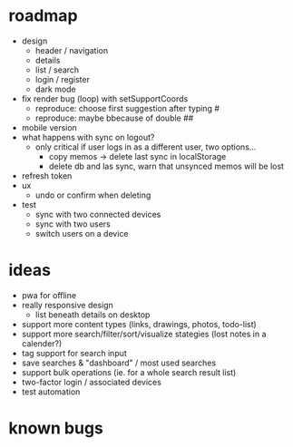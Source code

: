 # roadmap

- design
  - header / navigation
  - details
  - list / search
  - login / register
  - dark mode
- fix render bug (loop) with setSupportCoords
  - reproduce: choose first suggestion after typing #
  - reproduce: maybe bbecause of double ##
- mobile version
- what happens with sync on logout?
  - only critical if user logs in as a different user, two options...
    - copy memos -> delete last sync in localStorage
    - delete db and las sync, warn that unsynced memos will be lost
- refresh token
- ux
  - undo or confirm when deleting
- test
  - sync with two connected devices
  - sync with two users
  - switch users on a device

# ideas

- pwa for offline
- really responsive design
  - list beneath details on desktop
- support more content types (links, drawings, photos, todo-list)
- support more search/filter/sort/visualize stategies (lost notes in a calender?)
- tag support for search input
- save searches & "dashboard" / most used searches
- support bulk operations (ie. for a whole search result list)
- two-factor login / associated devices
- test automation

# known bugs
